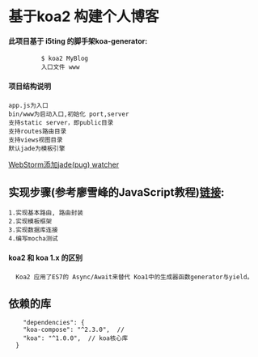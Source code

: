 基于koa2 构建个人博客
========================

#### 此项目基于 i5ting 的脚手架koa-generator:
             $ koa2 MyBlog
             入口文件 www
             
#### 项目结构说明  
    app.js为入口
    bin/www为启动入口,初始化 port,server
    支持static server，即public目录
    支持routes路由目录
    支持views视图目录
    默认jade为模板引擎
             
[WebStorm添加jade(pug) watcher](http://blog.csdn.net/stSahana/article/details/52191517)
## 实现步骤(参考廖雪峰的JavaScript教程)[链接](http://www.liaoxuefeng.com/wiki/001434446689867b27157e896e74d51a89c25cc8b43bdb3000/001472286125147031e735933574ae099842afd31be80d1000):
```
1.实现基本路由, 路由封装
2.实现模板框架
3.实现数据库连接
4.编写mocha测试
```

#### koa2 和 koa 1.x 的区别
      Koa2 应用了ES7的 Async/Await来替代 Koa1中的生成器函数generator与yield。
      
## 依赖的库
```
    "dependencies": {
    "koa-compose": "^2.3.0",  // 
    "koa": "^1.0.0",  // koa核心库
  }
  ```
